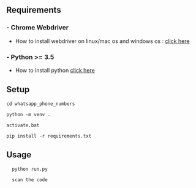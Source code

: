 
## Requirements

### - Chrome Webdriver

- How to install webdriver on linux/mac os and windows os : [click here](https://zwbetz.com/download-chromedriver-binary-and-add-to-your-path-for-automated-functional-testing/)

### - Python >= 3.5

- How to install python [click here](https://realpython.com/installing-python/)

## Setup


```
cd whatsapp_phone_numbers
```

```
python -m venv .
```

```
activate.bat
```

```
pip install -r requirements.txt
```

## Usage

```
  python run.py

  scan the code

